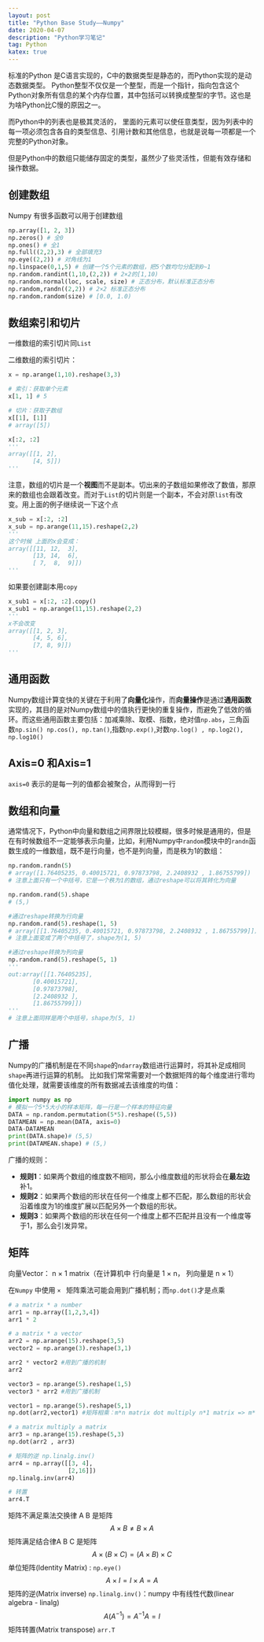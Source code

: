 ```yaml
---
layout: post
title: "Python Base Study——Numpy"
date: 2020-04-07
description: "Python学习笔记"
tag: Python
katex: true
---
```


标准的Python 是C语言实现的，C中的数据类型是静态的，而Python实现的是动态数据类型。
Python整型不仅仅是一个整型，而是一个指针，指向包含这个Python对象所有信息的某个内存位置，其中包括可以转换成整型的字节。这也是为啥Python比C慢的原因之一。

而Python中的列表也是极其灵活的， 里面的元素可以使任意类型，因为列表中的每一项必须包含各自的类型信息、引用计数和其他信息，也就是说每一项都是一个完整的Python对象。

但是Python中的数组只能储存固定的类型，虽然少了些灵活性，但能有效存储和操作数据。

## 创建数组

Numpy 有很多函数可以用于创建数组

```python
np.array([1, 2, 3]) 
np.zeros() # 全0
np.ones() # 全1
np.full((2,2),3) # 全部填充3
np.eye((2,2)) # 对角线为1
np.linspace(0,1,5) # 创建一个5个元素的数组，把5个数均匀分配到0~1
np.random.randint(1,10,(2,2)) # 2×2的[1,10)
np.random.normal(loc, scale, size) # 正态分布，默认标准正态分布
np.random,randn((2,2)) # 2×2 标准正态分布
np.random.random(size) # [0.0, 1.0)
```

## 数组索引和切片

一维数组的索引切片同`List`

二维数组的索引切片：

```python
x = np.arange(1,10).reshape(3,3)

# 索引：获取单个元素
x[1, 1] # 5

# 切片：获取子数组
x[[1], [1]] 
# array([5])

x[:2, :2] 
'''
array([[1, 2],
       [4, 5]])
'''

```

注意，数组的切片是一个**视图**而不是副本。切出来的子数组如果修改了数值，那原来的数组也会跟着改变。而对于`List`的切片则是一个副本，不会对原`list`有改变。用上面的例子继续说一下这个点

```python
x_sub = x[:2, :2] 
x_sub = np.arange(11,15).reshape(2,2)
'''
这个时候 上面的x会变成：
array([[11, 12,  3],
       [13, 14,  6],
       [ 7,  8,  9]])
'''
```

如果要创建副本用`copy`

```python
x_sub1 = x[:2, :2].copy()
x_sub1 = np.arange(11,15).reshape(2,2)
'''
x不会改变
array([[1, 2, 3],
       [4, 5, 6],
       [7, 8, 9]])
'''
```

## 通用函数

Numpy数组计算变快的关键在于利用了**向量化**操作，而**向量操作**是通过**通用函数**实现的，其目的是对Numpy数组中的值执行更快的重复操作，而避免了低效的循环。而这些通用函数主要包括：加减乘除、取模、指数，绝对值`np.abs`，三角函数`np.sin() np.cos(), np.tan()`,指数`np.exp()`,对数`np.log() , np.log2(), np.log10()`

## Axis=0 和Axis=1

`axis=0` 表示的是每一列的值都会被聚合，从而得到一行

## 数组和向量

通常情况下，Python中向量和数组之间界限比较模糊，很多时候是通用的，但是在有时候数组不一定能够表示向量，比如，利用Numpy中`random`模块中的`randn`函数生成的一维数组，既不是行向量，也不是列向量，而是秩为1的数组：

```python
np.random.randn(5) 
# array([1.76405235, 0.40015721, 0.97873798, 2.2408932 , 1.86755799])
# 注意上面只有一个中括号，它是一个秩为1的数组，通过reshape可以将其转化为向量

np.random.rand(5).shape
# (5,)

#通过reshape转换为行向量
np.random.rand(5).reshape(1, 5)
# array([[1.76405235, 0.40015721, 0.97873798, 2.2408932 , 1.86755799]])
# 注意上面变成了两个中括号了，shape为(1, 5)

#通过reshape转换为列向量
np.random.rand(5).reshape(5, 1)
'''
out:array([[1.76405235],
       [0.40015721],
       [0.97873798],
       [2.2408932 ],
       [1.86755799]])
'''
# 注意上面同样是两个中括号，shape为(5, 1)

```

## 广播

Numpy的广播机制是在不同`shape`的`ndarray`数组进行运算时，将其补足成相同`shape`再进行运算的机制。
比如我们常常需要对一个数据矩阵的每个维度进行零均值化处理，就需要该维度的所有数据减去该维度的均值：

```python
import numpy as np
# 模拟一个5*5大小的样本矩阵，每一行是一个样本的特征向量
DATA = np.random.permutation(5*5).reshape((5,5))
DATAMEAN = np.mean(DATA, axis=0)
DATA-DATAMEAN
print(DATA.shape)# (5,5)
print(DATAMEAN.shape) # (5,)
```

广播的规则：

- **规则1**：如果两个数组的维度数不相同，那么小维度数组的形状将会在**最左边**补1。
- **规则2**：如果两个数组的形状在任何一个维度上都不匹配，那么数组的形状会沿着维度为1的维度扩展以匹配另外一个数组的形状。
- **规则3**：如果两个数组的形状在任何一个维度上都不匹配并且没有一个维度等于1，那么会引发异常。

## 矩阵

向量Vector： n × 1 matrix（在计算机中 行向量是 1 × n， 列向量是 n × 1）

在`Numpy` 中使用 `× ` 矩阵乘法可能会用到广播机制；而`np.dot()`才是点乘

```python
# a matrix * a number
arr1 = np.array([1,2,3,4])
arr1 * 2

# a matrix * a vector
arr2 = np.arange(15).reshape(3,5)
vector2 = np.arange(3).reshape(3,1)

arr2 * vector2 #用到广播的机制
arr2

vector3 = np.arange(5).reshape(1,5)
vector3 * arr2 #用到广播机制

vector1 = np.arange(5).reshape(5,1)
np.dot(arr2,vector1) #矩阵相乘：m*n matrix dot multiply n*1 matrix => m*1 matrix

# a matrix multiply a matrix
arr3 = np.arange(15).reshape(5,3)
np.dot(arr2 , arr3)

# 矩阵的逆 np.linalg.inv()
arr4 = np.array([[3, 4],
                 [2,16]])
np.linalg.inv(arr4)

# 转置
arr4.T
```

矩阵不满足乘法交换律 A B 是矩阵
$$
A \times B \neq B \times A
$$
矩阵满足结合律A B C 是矩阵
$$
A \times( B \times C) = (A \times B) \times C
$$
单位矩阵(Identity Matrix) : `np.eye()` 
$$
A \times I = I \times A = A
$$
矩阵的逆(Matrix inverse) `np.linalg.inv()`：numpy 中有线性代数(linear algebra - linalg)
$$
A(A^{-1}) = A^{-1}A = I
$$
矩阵转置(Matrix transpose) `arr.T`



